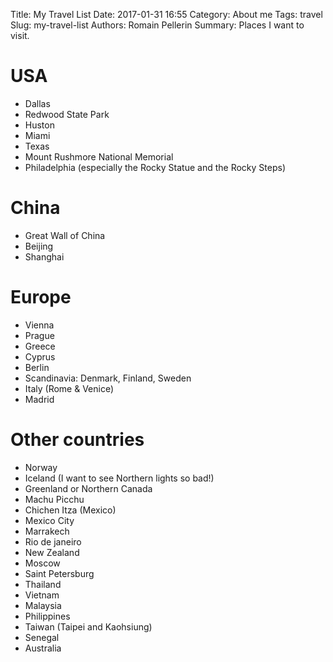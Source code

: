 Title: My Travel List
Date: 2017-01-31 16:55
Category: About me
Tags: travel
Slug: my-travel-list
Authors: Romain Pellerin
Summary: Places I want to visit.

# USA

- Dallas
- Redwood State Park
- Huston
- Miami
- Texas
- Mount Rushmore National Memorial
- Philadelphia (especially the Rocky Statue and the Rocky Steps)

# China

- Great Wall of China
- Beijing
- Shanghai

# Europe

- Vienna
- Prague
- Greece
- Cyprus
- Berlin
- Scandinavia: Denmark, Finland, Sweden
- Italy (Rome & Venice)
- Madrid

# Other countries

- Norway
- Iceland (I want to see Northern lights so bad!)
- Greenland or Northern Canada
- Machu Picchu
- Chichen Itza (Mexico)
- Mexico City
- Marrakech
- Rio de janeiro
- New Zealand
- Moscow
- Saint Petersburg
- Thailand
- Vietnam
- Malaysia
- Philippines
- Taiwan (Taipei and Kaohsiung)
- Senegal
- Australia
